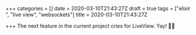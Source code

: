+++
categories = []
date = 2020-03-10T21:43:27Z
draft = true
tags = ["elixir ", "live view", "websockets"]
title = 2020-03-10T21:43:27Z

+++
The next feature in the current project cries for LiveView. Yay! 🤙🙃